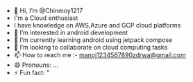 - 👋 Hi, I’m @Chinmoy1217
- I'm a Cloud enthusiast
- I have knowledge on AWS,Azure and GCP cloud platforms
- 👀 I’m interested in android development
- 🌱 I’m currently learning android using jetpack compose
- 💞️ I’m looking to collaborate on cloud computing tasks
- 📫 How to reach me :- manoj1234567890zdrwa@gmail.com
- 😄 Pronouns: ...
- ⚡ Fun fact: "

<!---
Chinmoy1217/Chinmoy1217 is a ✨ special ✨ repository because its `README.md` (this file) appears on your GitHub profile.
You can click the Preview link to take a look at your changes.
--->
